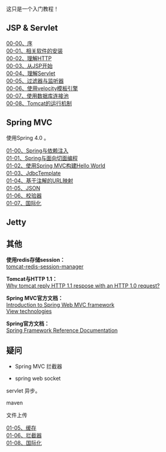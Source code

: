 这只是一个入门教程！

## JSP & Servlet

[00-00、序](./00-00.md)  
[00-01、相关软件的安装](./00-01.md)  
[00-02、理解HTTP](./00-02.md)  
[00-03、从JSP开始](./00-03.md)  
[00-04、理解Servlet](./00-04.md)  
[00-05、过滤器与监听器](./00-05.md)  
[00-06、使用velocity模板引擎](./00-06.md)  
[00-07、使用数据库连接池](./00-07.md)  
[00-08、Tomcat的运行机制](./00-08.md)  

## Spring MVC

使用Spring 4.0 。  

[01-00、Spring与依赖注入](./01-00.md)  
[01-01、Spring与面向切面编程](./01-01.md)  
[01-02、使用Spring MVC构建Hello World](./01-02.md)  
[01-03、JdbcTemplate](./01-03.md)  
[01-04、基于注解的URL映射](./01-04.md)  
[01-05、JSON](./01-05.md)  
[01-06、校验器](./01-06.md)  
[01-07、国际化](./01-07.md)  







## Jetty





## 其他

**使用redis存储session：**  
[tomcat-redis-session-manager](https://github.com/jcoleman/tomcat-redis-session-manager)  

**Tomcat与HTTP 1.1：**  
[Why tomcat reply HTTP 1.1 respose with an HTTP 1.0 request?](http://stackoverflow.com/questions/19461312/why-tomcat-reply-http-1-1-respose-with-an-http-1-0-request)  

**Spring MVC官方文档：**  
[Introduction to Spring Web MVC framework](http://docs.spring.io/spring/docs/3.0.x/spring-framework-reference/html/mvc.html)  
[View technologies](http://docs.spring.io/spring/docs/3.0.x/spring-framework-reference/html/view.html)  

**Spring官方文档：**  
[Spring Framework Reference Documentation](http://docs.spring.io/spring/docs/3.0.x/spring-framework-reference/html/index.html)  


## 疑问

- Spring MVC 拦截器

- spring web socket

servlet 异步。

maven

文件上传  


[01-05、缓存](./01-05.md)  
[01-06、拦截器](./01-06.md)  
[01-08、国际化](./01-08.md)  
